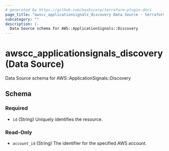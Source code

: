 ```yaml
---
# generated by https://github.com/hashicorp/terraform-plugin-docs
page_title: "awscc_applicationsignals_discovery Data Source - terraform-provider-awscc"
subcategory: ""
description: |-
  Data Source schema for AWS::ApplicationSignals::Discovery
---
```


# awscc_applicationsignals_discovery (Data Source)

Data Source schema for AWS::ApplicationSignals::Discovery



<!-- schema generated by tfplugindocs -->
## Schema

### Required

- `id` (String) Uniquely identifies the resource.

### Read-Only

- `account_id` (String) The identifier for the specified AWS account.
